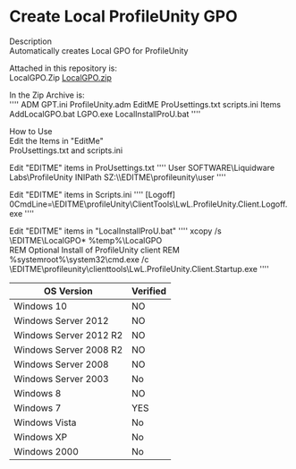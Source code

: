# Create Local ProfileUnity GPO

Description <br>
Automatically creates Local GPO for ProfileUnity<br>

Attached in this repository is:<br>
LocalGPO.Zip [LocalGPO.zip][localgpozip]<br>

In the Zip Archive is:<br>
''''
ADM
	GPT.ini
	ProfileUnity.adm
EditME
	ProUsettings.txt
	scripts.ini
Items
	AddLocalGPO.bat
	LGPO.exe
LocalInstallProU.bat
''''

How to Use<br>
Edit the Items in "EditMe"<br>
ProUsettings.txt and scripts.ini<br>

Edit "EDITME" items in ProUsettings.txt
''''
User
SOFTWARE\Liquidware Labs\ProfileUnity
INIPath
SZ:\\\\EDITME\\profileunity\\user
''''

Edit "EDITME" items in Scripts.ini
''''
[Logoff]
0CmdLine=\\EDITME\profileUnity\ClientTools\LwL.ProfileUnity.Client.Logoff.exe
''''

Edit "EDITME" items in "LocalInstallProU.bat"
''''
xcopy /s \\EDITME\LocalGPO\* %temp%\LocalGPO\
REM Optional Install of ProfileUnity client
REM %systemroot%\system32\cmd.exe /c \\EDITME\profileunity\clienttools\LwL.ProfileUnity.Client.Startup.exe
''''

[localgpozip]: https://github.com/liquidwarelabs/Profileunity/raw/master/



| OS Version  | Verified |
| ------------- | ------------- |
|Windows 10 | NO |
|Windows Server 2012 | NO |
|Windows Server 2012 R2 | NO |
|Windows Server 2008 R2 | NO |
|Windows Server 2008 | NO |
|Windows Server 2003 | No |
|Windows 8 | NO |
|Windows 7 | YES |
|Windows Vista | No |
|Windows XP | No |
|Windows 2000 | No |
